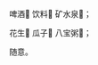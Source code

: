 啤酒🍺 饮料🥤 矿水泉🧊；

花生🥜 瓜子🌻 八宝粥🥣；

随意。

<!--
**dahui4dev/dahui4dev** is a ✨ _special_ ✨ repository because its `README.md` (this file) appears on your GitHub profile.

Here are some ideas to get you started:

- 🔭 I’m currently working on ...
- 🌱 I’m currently learning ...
- 👯 I’m looking to collaborate on ...
- 🤔 I’m looking for help with ...
- 💬 Ask me about ...
- 📫 How to reach me: ...
- 😄 Pronouns: ...
- ⚡ Fun fact: ...
-->
